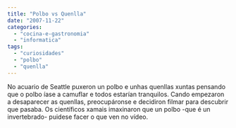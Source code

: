 ```yaml
---
title: "Polbo vs Quenlla"
date: "2007-11-22"
categories: 
  - "cocina-e-gastronomia"
  - "informatica"
tags: 
  - "curiosidades"
  - "polbo"
  - "quenlla"
---
```


No acuario de Seattle puxeron un polbo e unhas quenllas xuntas pensando que o polbo íase a camuflar e todos estarían tranquilos. Cando empezaron a desaparecer as quenllas, preocupáronse e decidiron filmar para descubrir que pasaba. Os científicos xamais imaxinaron que un polbo -que é un invertebrado- puidese facer o que ven no vídeo.
